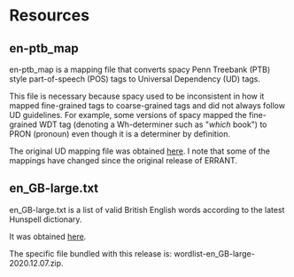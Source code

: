 # Resources

## en-ptb_map

en-ptb_map is a mapping file that converts spacy Penn Treebank (PTB) style part-of-speech (POS) tags to Universal Dependency (UD) tags.

This file is necessary because spacy used to be inconsistent in how it mapped fine-grained tags to coarse-grained tags and did not always follow UD guidelines. For example, some versions of spacy mapped the fine-grained WDT tag (denoting a Wh-determiner such as "_which_ book") to PRON (pronoun) even though it is a determiner by definition.

The original UD mapping file was obtained [here](http://universaldependencies.org/tagset-conversion/en-penn-uposf.html). I note that some of the mappings have changed since the original release of ERRANT.

## en_GB-large.txt

en_GB-large.txt is a list of valid British English words according to the latest Hunspell dictionary.  

It was obtained [here](https://sourceforge.net/projects/wordlist/files/speller/2020.12.07/).

The specific file bundled with this release is: wordlist-en_GB-large-2020.12.07.zip.
